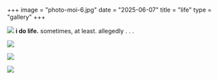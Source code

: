 +++
image = "photo-moi-6.jpg"
date = "2025-06-07"
title = "life"
type = "gallery"
+++

![](/photo-moi-6.jpg)
**i do life.** sometimes, at least. allegedly . . .

![](/photos/life/photo-moi-7.jpg)

![](/photos/life/photo-moi-8.jpg)

![](/photos/life/photo-moi-15.jpg)


